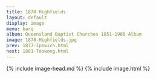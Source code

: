 ```yaml
---
title: 1878 Highfields
layout: default
display: image
menu: barq
album: Queensland Baptist Churches 1851-1960 Album
image: 1878-Highfields.jpg
prev: 1877-Ipswich.html
next: 1881-Toowong.html
---
```

{% include image-head.md %}
{% include image.html %}